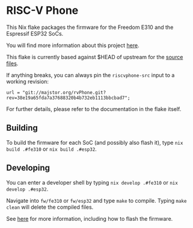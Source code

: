 # RISC-V Phone

This Nix flake packages the firmware for the Freedom E310 and the Espressif ESP32 SoCs.

You will find more information about this project [here](http://majstor.org/rvphone/).

This flake is currently based against $HEAD of upstream for the [source files](http://majstor.org/gitweb/?p=rvPhone.git;a=tree).

If anything breaks, you can always pin the `riscvphone-src` input to a working revision:

```
url = "git://majstor.org/rvPhone.git?rev=38e19a65fda7a37688320b4b732eb1113bbcbad7";
```

For further details, please refer to the documentation in the flake itself.


## Building

To build the firmware for each SoC (and possibly also flash it), type `nix build .#fe310` or `nix build .#esp32`.


## Developing

You can enter a developer shell by typing `nix develop .#fe310` or `nix develop .#esp32`. 

Navigate into `fw/fe310` or `fw/esp32` and type `make` to compile. Typing `make clean` will delete the compiled files.

See [here](http://majstor.org/rvphone/build.html) for more information, including how to flash the firmware.

